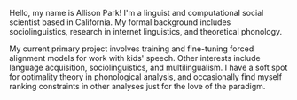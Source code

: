 Hello, my name is Allison Park! I'm a linguist and computational social scientist based in California. My formal background includes sociolinguistics, research in internet linguistics, and theoretical phonology. 

My current primary project involves training and fine-tuning forced alignment models for work with kids' speech. Other interests include language acquisition, sociolinguistics, and multilingualism. I have a soft spot for optimality theory in phonological analysis, and occasionally find myself ranking constraints in other analyses just for the love of the paradigm.
